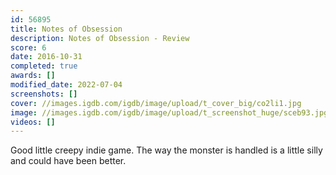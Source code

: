 ```yaml
---
id: 56895
title: Notes of Obsession
description: Notes of Obsession - Review
score: 6
date: 2016-10-31
completed: true
awards: []
modified_date: 2022-07-04
screenshots: []
cover: //images.igdb.com/igdb/image/upload/t_cover_big/co2li1.jpg
image: //images.igdb.com/igdb/image/upload/t_screenshot_huge/sceb93.jpg
videos: []
---
```

Good little creepy indie game. The way the monster is handled is a little silly and could have been better.